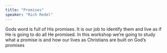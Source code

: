 ```yaml
---
title: "Promises"
speaker: "Rich Redel"
---
```

Gods word is full of His promises. It is
our job to identify them and live as if He 
is going to do all He promised. In this 
workshop we’re going to study what a 
promise is and how our lives as 
Christians are built on God’s promises
